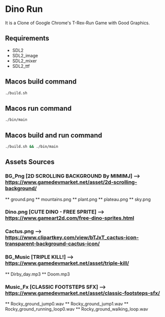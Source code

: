 # Dino Run
It is a Clone of Google Chrome's T-Rex-Run Game with Good Graphics.

## Requirements
- SDL2
- SDL2_image
- SDL2_mixer
- SDL2_ttf

## Macos build command
```bash
./build.sh
```

## Macos run command
```bash
./bin/main
```

## Macos build and run command
```bash
./build.sh && ./bin/main
```

## Assets Sources
### BG_Png [2D SCROLLING BACKGROUND By MIMIMJ] --> https://www.gamedevmarket.net/asset/2d-scrolling-background/
   ** ground.png
   ** mountains.png
   ** plant.png
   ** plateau.png
   ** sky.png
### Dino.png [CUTE DINO - FREE SPRITE] --> https://www.gameart2d.com/free-dino-sprites.html
### Cactus.png --> https://www.clipartkey.com/view/bTJxT_cactus-icon-transparent-background-cactus-icon/
### BG_Music [TRIPLE KILL!] --> https://www.gamedevmarket.net/asset/triple-kill/
   ** Dirby_day.mp3
   ** Doom.mp3
### Music_Fx [CLASSIC FOOTSTEPS SFX] --> https://www.gamedevmarket.net/asset/classic-footsteps-sfx/
   ** Rocky_ground_jump0.wav
   ** Rocky_ground_jump1.wav
   ** Rocky_ground_running_loop0.wav
   ** Rocky_ground_walking_loop.wav